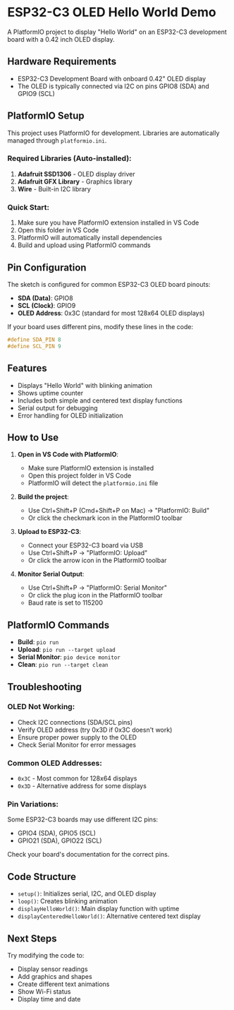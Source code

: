 # ESP32-C3 OLED Hello World Demo

A PlatformIO project to display "Hello World" on an ESP32-C3 development board
with a 0.42 inch OLED display.

## Hardware Requirements

- ESP32-C3 Development Board with onboard 0.42" OLED display
- The OLED is typically connected via I2C on pins GPIO8 (SDA) and GPIO9 (SCL)

## PlatformIO Setup

This project uses PlatformIO for development. Libraries are automatically
managed through `platformio.ini`.

### Required Libraries (Auto-installed):

1. **Adafruit SSD1306** - OLED display driver
2. **Adafruit GFX Library** - Graphics library
3. **Wire** - Built-in I2C library

### Quick Start:

1. Make sure you have PlatformIO extension installed in VS Code
2. Open this folder in VS Code
3. PlatformIO will automatically install dependencies
4. Build and upload using PlatformIO commands

## Pin Configuration

The sketch is configured for common ESP32-C3 OLED board pinouts:

- **SDA (Data)**: GPIO8
- **SCL (Clock)**: GPIO9
- **OLED Address**: 0x3C (standard for most 128x64 OLED displays)

If your board uses different pins, modify these lines in the code:

```cpp
#define SDA_PIN 8
#define SCL_PIN 9
```

## Features

- Displays "Hello World" with blinking animation
- Shows uptime counter
- Includes both simple and centered text display functions
- Serial output for debugging
- Error handling for OLED initialization

## How to Use

1. **Open in VS Code with PlatformIO**:

   - Make sure PlatformIO extension is installed
   - Open this project folder in VS Code
   - PlatformIO will detect the `platformio.ini` file

2. **Build the project**:

   - Use Ctrl+Shift+P (Cmd+Shift+P on Mac) → "PlatformIO: Build"
   - Or click the checkmark icon in the PlatformIO toolbar

3. **Upload to ESP32-C3**:

   - Connect your ESP32-C3 board via USB
   - Use Ctrl+Shift+P → "PlatformIO: Upload"
   - Or click the arrow icon in the PlatformIO toolbar

4. **Monitor Serial Output**:
   - Use Ctrl+Shift+P → "PlatformIO: Serial Monitor"
   - Or click the plug icon in the PlatformIO toolbar
   - Baud rate is set to 115200

## PlatformIO Commands

- **Build**: `pio run`
- **Upload**: `pio run --target upload`
- **Serial Monitor**: `pio device monitor`
- **Clean**: `pio run --target clean`

## Troubleshooting

### OLED Not Working:

- Check I2C connections (SDA/SCL pins)
- Verify OLED address (try 0x3D if 0x3C doesn't work)
- Ensure proper power supply to the OLED
- Check Serial Monitor for error messages

### Common OLED Addresses:

- `0x3C` - Most common for 128x64 displays
- `0x3D` - Alternative address for some displays

### Pin Variations:

Some ESP32-C3 boards may use different I2C pins:

- GPIO4 (SDA), GPIO5 (SCL)
- GPIO21 (SDA), GPIO22 (SCL)

Check your board's documentation for the correct pins.

## Code Structure

- `setup()`: Initializes serial, I2C, and OLED display
- `loop()`: Creates blinking animation
- `displayHelloWorld()`: Main display function with uptime
- `displayCenteredHelloWorld()`: Alternative centered text display

## Next Steps

Try modifying the code to:

- Display sensor readings
- Add graphics and shapes
- Create different text animations
- Show Wi-Fi status
- Display time and date
